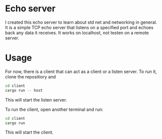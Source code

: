 # Echo server
I created this echo server to learn about std net and networking in general. It is a simple TCP echo server that listens on a specified port and echoes back any data it receives. It works on localhost, not testen on a remote server.

# Usage
For now, there is a client that can act as a client or a listen server. To run it, clone the repositiory and
```bash
cd client
cargo run -- host
```
This will start the listen server.

To run the client, open another terminal and run:
```bash
cd client
cargo run
```
This will start the client.
